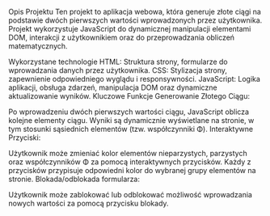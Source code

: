 Opis Projektu
Ten projekt to aplikacja webowa, która generuje złote ciągi na podstawie dwóch pierwszych wartości wprowadzonych przez użytkownika. Projekt wykorzystuje JavaScript do dynamicznej manipulacji elementami DOM, interakcji z użytkownikiem oraz do przeprowadzania obliczeń matematycznych.

Wykorzystane technologie
HTML: Struktura strony, formularze do wprowadzania danych przez użytkownika.
CSS: Stylizacja strony, zapewnienie odpowiedniego wyglądu i responsywności.
JavaScript: Logika aplikacji, obsługa zdarzeń, manipulacja DOM oraz dynamiczne aktualizowanie wyników.
Kluczowe Funkcje
Generowanie Złotego Ciągu:

Po wprowadzeniu dwóch pierwszych wartości ciągu, JavaScript oblicza kolejne elementy ciągu.
Wyniki są dynamicznie wyświetlane na stronie, w tym stosunki sąsiednich elementów (tzw. współczynniki Φ).
Interaktywne Przyciski:

Użytkownik może zmieniać kolor elementów nieparzystych, parzystych oraz współczynników Φ za pomocą interaktywnych przycisków.
Każdy z przycisków przypisuje odpowiedni kolor do wybranej grupy elementów na stronie.
Blokada/odblokada formularza:

Użytkownik może zablokować lub odblokować możliwość wprowadzania nowych wartości za pomocą przycisku blokady.
